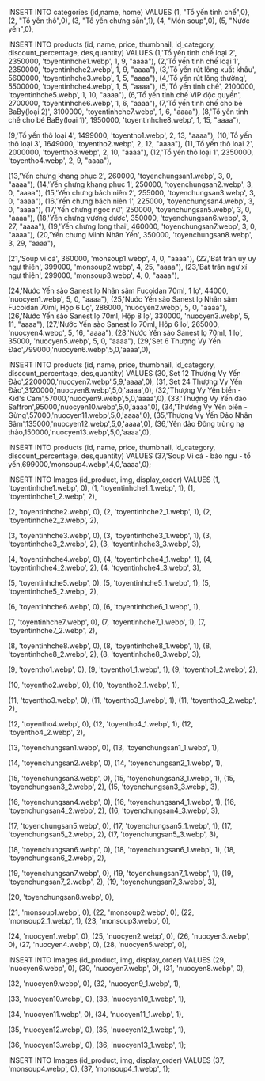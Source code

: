 INSERT INTO categories (id,name, home) VALUES
(1, "Tổ yến tinh chế",0),
(2, "Tổ yến thô",0),
(3, "Tổ yến chưng sẵn",1),
(4, "Món soup",0),
(5, "Nước yến",0),

INSERT INTO products (id, name, price, thumbnail, id_category, discount_percentage, des,quantity) VALUES
(1,'Tổ yến tinh chế loại 2', 2350000, 'toyentinhche1.webp', 1, 9, "aaaa"),
(2,'Tổ yến tinh chế loại 1', 2350000, 'toyentinhche2.webp', 1, 9, "aaaa"),
(3,'Tổ yến rút lông xuất khẩu', 5600000, 'toyentinhche3.webp', 1, 5, "aaaa"),
(4,'Tổ yến rút lông thường', 5500000, 'toyentinhche4.webp', 1, 5, "aaaa"),
(5,'Tổ yến tinh chế', 2100000, 'toyentinhche5.webp', 1, 10, "aaaa"),
(6,'Tổ yến tinh chế VIP độc quyền', 2700000, 'toyentinhche6.webp', 1, 6, "aaaa"),
(7,'Tổ yến tinh chế cho bé BaBy(loại 2)', 3100000, 'toyentinhche7.webp', 1, 6, "aaaa"),
(8,'Tổ yến tinh chế cho bé BaBy(loại 1)', 1950000, 'toyentinhche8.webp', 1, 15, "aaaa"),

(9,'Tổ yến thô loại 4', 1499000, 'toyentho1.webp', 2, 13, "aaaa"),
(10,'Tổ yến thô loại 3', 1649000, 'toyentho2.webp', 2, 12, "aaaa"),
(11,'Tổ yến thô loại 2', 2000000, 'toyentho3.webp', 2, 10, "aaaa"),
(12,'Tổ yến thô loại 1', 2350000, 'toyentho4.webp', 2, 9, "aaaa"),

(13,'Yến chưng khang phục 2', 260000, 'toyenchungsan1.webp', 3, 0, "aaaa"),
(14,'Yến chưng khang phục 1', 250000, 'toyenchungsan2.webp', 3, 0, "aaaa"),
(15,'Yến chưng bách niên 2', 255000, 'toyenchungsan3.webp', 3, 0, "aaaa"),
(16,'Yến chưng bách niên 1', 225000, 'toyenchungsan4.webp', 3, 0, "aaaa"),
(17,'Yến chưng ngọc nữ', 250000, 'toyenchungsan5.webp', 3, 0, "aaaa"),
(18,'Yến chưng vương dược', 350000, 'toyenchungsan6.webp', 3, 27, "aaaa"),
(19,'Yến chưng long thai', 460000, 'toyenchungsan7.webp', 3, 0, "aaaa"),
(20,'Yến chưng Minh Nhãn Yến', 350000, 'toyenchungsan8.webp', 3, 29, "aaaa"),

(21,'Soup vi cá', 360000, 'monsoup1.webp', 4, 0, "aaaa"),
(22,'Bát trân uy uy ngự thiên', 399000, 'monsoup2.webp', 4, 25, "aaaa"),
(23,'Bát trân ngư xí ngự thiện', 299000, 'monsoup3.webp', 4, 0, "aaaa"),

(24,'Nước Yến sào Sanest lọ Nhân sâm Fucoidan 70ml, 1 lọ', 44000, 'nuocyen1.webp', 5, 0, "aaaa"),
(25,'Nước Yến sào Sanest lọ Nhân sâm Fucoidan 70ml, Hộp 6 Lọ', 286000, 'nuocyen2.webp', 5, 0, "aaaa"),
(26,'Nước Yến sào Sanest lọ 70ml, Hộp 8 lọ', 330000, 'nuocyen3.webp', 5, 11, "aaaa"),
(27,'Nước Yến sào Sanest lọ 70ml, Hộp 6 lọ', 265000, 'nuocyen4.webp', 5, 16, "aaaa"),
(28,'Nước Yến sào Sanest lọ 70ml, 1 lọ', 35000, 'nuocyen5.webp', 5, 0, "aaaa"),
(29,'Set 6 Thượng Vy Yến Đảo',799000,'nuocyen6.webp',5,0,'aaaa',0),

INSERT INTO products (id, name, price, thumbnail, id_category, discount_percentage, des,quantity) VALUES
(30,'Set 12 Thượng Vy Yến Đảo',2200000,'nuocyen7.webp',5,9,'aaaa',0),
(31,'Set 24 Thượng Vy Yến Đảo',3120000,'nuocyen8.webp',5,0,'aaaa',0),
(32,'Thượng Vy Yến biển - Kid's Cam',57000,'nuocyen9.webp',5,0,'aaaa',0),
(33,'Thượng Vy Yến đảo Saffron',95000,'nuocyen10.webp',5,0,'aaaa',0),
(34,'Thượng Vy Yến biển - Gừng',57000,'nuocyen11.webp',5,0,'aaaa',0),
(35,'Thượng Vy Yến Đảo Nhân Sâm',135000,'nuocyen12.webp',5,0,'aaaa',0),
(36,'Yến đảo Đông trùng hạ thảo,150000,'nuocyen13.webp',5,0,'aaaa',0),

INSERT INTO products (id, name, price, thumbnail, id_category, discount_percentage, des,quantity) VALUES
(37,'Soup Vi cá - bào ngư - tổ yến,699000,'monsoup4.webp',4,0,'aaaa',0);

INSERT INTO Images (id_product, img, display_order) VALUES
(1, 'toyentinhche1.webp', 0),
(1, 'toyentinhche1_1.webp', 1),
(1, 'toyentinhche1_2.webp', 2),

(2, 'toyentinhche2.webp', 0),
(2, 'toyentinhche2_1.webp', 1),
(2, 'toyentinhche2_2.webp', 2),

(3, 'toyentinhche3.webp', 0),
(3, 'toyentinhche3_1.webp', 1),
(3, 'toyentinhche3_2.webp', 2),
(3, 'toyentinhche3_3.webp', 3),

(4, 'toyentinhche4.webp', 0),
(4, 'toyentinhche4_1.webp', 1),
(4, 'toyentinhche4_2.webp', 2),
(4, 'toyentinhche4_3.webp', 3),

(5, 'toyentinhche5.webp', 0),
(5, 'toyentinhche5_1.webp', 1),
(5, 'toyentinhche5_2.webp', 2),

(6, 'toyentinhche6.webp', 0),
(6, 'toyentinhche6_1.webp', 1),

(7, 'toyentinhche7.webp', 0),
(7, 'toyentinhche7_1.webp', 1),
(7, 'toyentinhche7_2.webp', 2),

(8, 'toyentinhche8.webp', 0),
(8, 'toyentinhche8_1.webp', 1),
(8, 'toyentinhche8_2.webp', 2),
(8, 'toyentinhche8_3.webp', 3),

(9, 'toyentho1.webp', 0),
(9, 'toyentho1_1.webp', 1),
(9, 'toyentho1_2.webp', 2),

(10, 'toyentho2.webp', 0),
(10, 'toyentho2_1.webp', 1),

(11, 'toyentho3.webp', 0),
(11, 'toyentho3_1.webp', 1),
(11, 'toyentho3_2.webp', 2),

(12, 'toyentho4.webp', 0),
(12, 'toyentho4_1.webp', 1),
(12, 'toyentho4_2.webp', 2),

(13, 'toyenchungsan1.webp', 0),
(13, 'toyenchungsan1_1.webp', 1),

(14, 'toyenchungsan2.webp', 0),
(14, 'toyenchungsan2_1.webp', 1),

(15, 'toyenchungsan3.webp', 0),
(15, 'toyenchungsan3_1.webp', 1),
(15, 'toyenchungsan3_2.webp', 2),
(15, 'toyenchungsan3_3.webp', 3),

(16, 'toyenchungsan4.webp', 0),
(16, 'toyenchungsan4_1.webp', 1),
(16, 'toyenchungsan4_2.webp', 2),
(16, 'toyenchungsan4_3.webp', 3),

(17, 'toyenchungsan5.webp', 0),
(17, 'toyenchungsan5_1.webp', 1),
(17, 'toyenchungsan5_2.webp', 2),
(17, 'toyenchungsan5_3.webp', 3),

(18, 'toyenchungsan6.webp', 0),
(18, 'toyenchungsan6_1.webp', 1),
(18, 'toyenchungsan6_2.webp', 2),

(19, 'toyenchungsan7.webp', 0),
(19, 'toyenchungsan7_1.webp', 1),
(19, 'toyenchungsan7_2.webp', 2),
(19, 'toyenchungsan7_3.webp', 3),

(20, 'toyenchungsan8.webp', 0),

(21, 'monsoup1.webp', 0),
(22, 'monsoup2.webp', 0),
(22, 'monsoup2_1.webp', 1),
(23, 'monsoup3.webp', 0),

(24, 'nuocyen1.webp', 0),
(25, 'nuocyen2.webp', 0),
(26, 'nuocyen3.webp', 0),
(27, 'nuocyen4.webp', 0),
(28, 'nuocyen5.webp', 0),

INSERT INTO Images (id_product, img, display_order) VALUES
(29, 'nuocyen6.webp', 0),
(30, 'nuocyen7.webp', 0),
(31, 'nuocyen8.webp', 0),

(32, 'nuocyen9.webp', 0),
(32, 'nuocyen9_1.webp', 1),

(33, 'nuocyen10.webp', 0),
(33, 'nuocyen10_1.webp', 1),

(34, 'nuocyen11.webp', 0),
(34, 'nuocyen11_1.webp', 1),

(35, 'nuocyen12.webp', 0),
(35, 'nuocyen12_1.webp', 1),

(36, 'nuocyen13.webp', 0),
(36, 'nuocyen13_1.webp', 1);

INSERT INTO Images (id_product, img, display_order) VALUES
(37, 'monsoup4.webp', 0),
(37, 'monsoup4_1.webp', 1);
